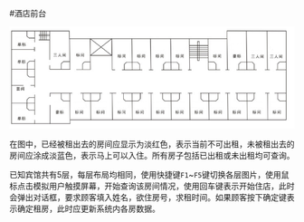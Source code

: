 #酒店前台

![Floor](./floor.bmp)

在图中，已经被租出去的房间应显示为淡红色，表示当前不可出租，未被租出去的房间应涂成淡蓝色，表示马上可以入住。所有房子包括已出租或未出租均可查询。

已知宾馆共有5层，每层布局均相同，使用快捷键`F1`~`F5`键切换各层图片，使用鼠标点击模拟用户触摸屏幕，开始查询该房间情况，使用回车键表示开始住店，此时会弹出对话框，要求顾客填入姓名，欲住房号，求租时间。如果顾客按下确定键表示确定租房，此时应更新系统内各房数据。
